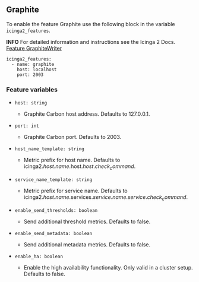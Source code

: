 ## Graphite

To enable the feature Graphite use the following block in the variable `icinga2_features`.

**INFO** For detailed information and instructions see the Icinga 2 Docs. [Feature GraphiteWriter](https://icinga.com/docs/icinga-2/latest/doc/09-object-types/#graphitewriter)

```
icinga2_features:
  - name: graphite
    host: localhost
    port: 2003
```

### Feature variables

* `host: string`
  * Graphite Carbon host address. Defaults to 127.0.0.1.

* `port: int`
  * Graphite Carbon port. Defaults to 2003.

* `host_name_template: string`
  * Metric prefix for host name. Defaults to icinga2.$host.name$.host.$host.check_command$.

* `service_name_template: string`
  * Metric prefix for service name. Defaults to icinga2.$host.name$.services.$service.name$.$service.check_command$.

* `enable_send_thresholds: boolean`
  * Send additional threshold metrics. Defaults to false. 

* `enable_send_metadata: boolean`
  * Send additional metadata metrics. Defaults to false.

* `enable_ha: boolean`
  * Enable the high availability functionality. Only valid in a cluster setup. Defaults to false.






